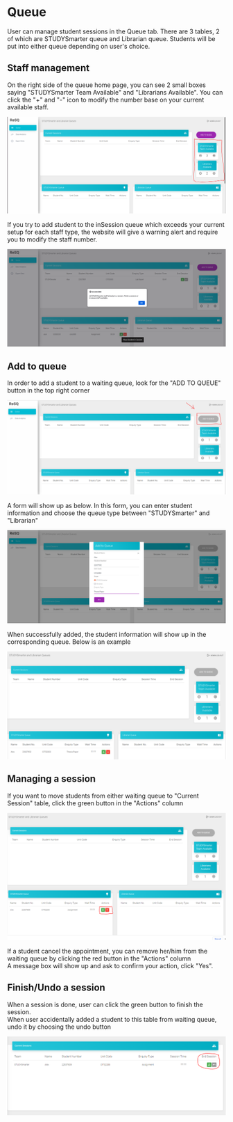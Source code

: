 # Queue
User can manage student sessions in the Queue tab. There are 3 tables, 2 of which are STUDYSmarter queue and Librarian queue. Students will be put into either queue depending on user's choice. <br />
## Staff management
On the right side of the queue home page, you can see 2 small boxes saying "STUDYSmarter Team Available" and "Librarians Available". You can click the "+" and "-" icon to modify the number base on your current available staff. <br />

![](instruction/limit_staff.PNG)

If you try to add student to the inSession queue which exceeds your current setup for each staff type, the website will give a warning alert and require you to modify the staff number.

![](instruction/error.PNG)

## Add to queue
In order to add a student to a waiting queue, look for the "ADD TO QUEUE" button in the top right corner 

![](instruction/addqueue.PNG)

A form will show up as below. In this form, you can enter student information and choose the queue type between "STUDYSmarter" and "Librarian" 

![](instruction/addtoqueue.PNG)

When successfully added, the student information will show up in the corresponding queue. Below is an example

![](instruction/addtoqueue2.PNG)

## Managing a session
If you want to move students from either waiting queue to "Current Session" table, click the green button in the "Actions" column <br />

![](instruction/add_remove.PNG)

If a student cancel the appointment, you can remove her/him from the waiting queue by clicking the red button in the "Actions" column <br />
A message box will show up and ask to confirm your action, click "Yes". <br />

## Finish/Undo a session
When a session is done, user can click the green button to finish the session.<br />
When user accidentally added a student to this table from waiting queue, undo it by choosing the undo button 

![](instruction/finish_undo.PNG)
